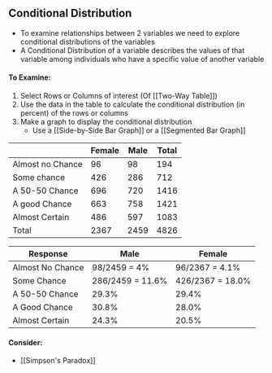 ## Conditional Distribution
- To examine relationships between 2 variables we need to explore conditional distributions of the variables
- A Conditional Distribution of a variable describes the values of that variable among individuals who have a specific value of another variable

#### To Examine:
1. Select Rows or Columns of interest (Of [[Two-Way Table]])
2. Use the data in the table to calculate the conditional distribution (in percent) of the rows or columns
3. Make a graph to display the conditional distribution
	- Use a [[Side-by-Side Bar Graph]] or a [[Segmented Bar Graph]]

|                  | Female | Male | Total |
| ---------------- | ------ | ---- | ----- |
| Almost no Chance | 96     | 98   | 194   |
| Some chance      | 426    | 286  | 712   |
| A 50-50 Chance   | 696    | 720  | 1416  |
| A good Chance    | 663    | 758  | 1421  |
| Almost Certain   | 486    | 597  | 1083  |
| Total            | 2367   | 2459 | 4826  |

| Response         | Male             | Female           |
| ---------------- | ---------------- | ---------------- |
| Almost No Chance | 98/2459 = 4%     | 96/2367 = 4.1%   |
| Some Chance      | 286/2459 = 11.6% | 426/2367 = 18.0% |
| A 50-50 Chance   | 29.3%            | 29.4%            |
| A Good Chance    | 30.8%            | 28.0%            |
| Almost Certain   | 24.3%            | 20.5%            |

#### Consider:
- [[Simpson's Paradox]]
